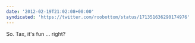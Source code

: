 ```yaml
---
date: '2012-02-19T21:02:08+00:00'
syndicated: 'https://twitter.com/roobottom/status/171351636290174976'
---
```

So. Tax, it's fun … right?
